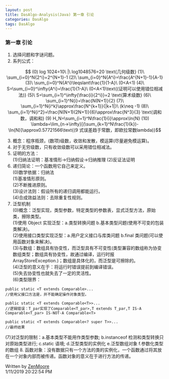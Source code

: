 ```yaml
---
layout: post
title: DasAlgo-Analysis(Java) 第一章 引论
categories: DasAlgo
tags: DasAlgo
---
```



### 第一章 引论
1. 选择问题和字谜问题。
2. 系列公式：
```math

(0) log 1024=10\ |\  log1048576=20

\text{几何级数}

(1)\ \sum_{i=0}^N{2^i}=2^{N+1}-1

(2)\ \sum_{i=0}^N{A^i}=\frac{A^{N+1}-1}{A-1}

(3)\ \sum_{i=0}^N{A^i}\leqslant\frac{1}{1-A}\ (0<A<1)

(4)\ S=\sum_{i=0}^\infty{A^i}=\frac{1}{1-A}\ (0<A<1)\text{(证明可以使用错位相减法)}

(5)\ S=\sum_{i=1}^\infty{\frac{i}{2^i}}=2

\text{算术级数}

(6)\ \sum_{i=1}^N{i}=\frac{N(N+1)}{2}

(7)\ \sum_{i=1}^N{i^k}\approx\frac{N^{k+1}}{|k+1|}\ (k\neq -1)

(8)\ \sum_{i=1}^N{i^2}=\frac{N(N+1)(2N+1)}{6}\approx\frac{N^3}{3}

\text{调和数，调和和}

(9) H_N=\sum_{i=1}^N\frac{1}{i}\approx\ln{N}

(10) \lambda=\lim_{n->\infty}[(\sum_{k=1}^N\frac{1}{k})-\ln{N}]\approx0.57721566\text{(9 式误差趋于常数，即欧拉常数lambda)}
```

3. 概念：程序瓶颈，(数项)级数，收敛和发散，模运算(尽量避免模运算)。
4. 对于无穷级数，只有收敛级数可以采用错位相减法。
5. 证明的方法：<br>
(1)归纳法证明：基准情形->归纳假设->归纳推理
(2)反证法证明<br>
6. 递归简论：一个函数用它自己来定义。<br>
(0)数学依据：归纳法<br>
(1)基准情形原则。<br>
(2)不断推进原则。<br>
(3)设计法则：假设所有的递归调用都能运行。<br>
(4)合成效益法则：去除重复性规则。<br>
7. 泛型机制<br>
(0)概念：泛型实现，类型参数，特定类型的参数表，显式泛型方法，原始类，擦除类型。<br>
(1)使用 Object 实现泛型：a.类型转换问题 b.基本类型问题(使用不可变的包装类解决)。<br>
(2)使用接口类型实现泛型：a.用户定义接口与库类问题 b.final 类问题(可以使用函数对象来解决)。<br>
(3)与数组：数组具有协变性，而泛型具有不可变性(类型兼容的数组称为协变数组类型；数组具有协变性，故通过编译，运行时报ArrayStoreException.)；数组是具体化的，而泛型是可擦除的。<br>
(4)泛型的意义在于：将运行时错误提前到编译错误。<br>
(5)失去协变性也就失去了一定的灵活性。<br>
(6)类型限界：
```
public static <T extends Comparable>...
//使用父接口方法是，并不能确定操作对象类型。

public static <T extends Comparable<T>>...
//逻辑错误：T_par实现了Comparable<T_par>,T extends T_par,T IS-A Comparable<T_par> IS-NOT-A Comparable<T>

public static <T extends Comparable<? super T>>...
//最终结果
```
(7)对泛型的限制：a.基本类型不能用作类型参数; b.instanceof 检测和类型转换只对原始类型进行; c.static 语境; d.泛型类型的实例化 e.泛型数组对象 f.参数化类型的数组
8. 函数对象：没有数据只有一个方法的类的实例化，一个函数通过将其放在一个对象内部而被传递。函数对象的意义在于进行方法的传递。<br>

Written by [ZenMoore](https://github.com/ZenMoore "Github")<br>
1/11/2019 20:22:54 PM 

